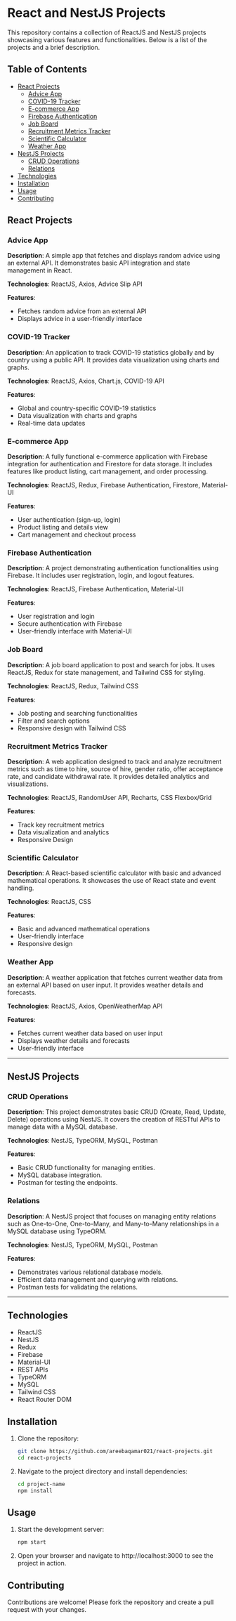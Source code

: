 # React and NestJS Projects

This repository contains a collection of ReactJS and NestJS projects showcasing various features and functionalities. Below is a list of the projects and a brief description.


## Table of Contents

- [React Projects](#react-projects)
  - [Advice App](#advice-app)
  - [COVID-19 Tracker](#covid-19-tracker)
  - [E-commerce App](#e-commerce-app)
  - [Firebase Authentication](#firebase-authentication)
  - [Job Board](#job-board)
  - [Recruitment Metrics Tracker](#recruitment-metrics-tracker)
  - [Scientific Calculator](#scientific-calculator)
  - [Weather App](#weather-app)
- [NestJS Projects](#nestjs-projects)
  - [CRUD Operations](#crud-operations)
  - [Relations](#relations)
- [Technologies](#technologies)
- [Installation](#installation)
- [Usage](#usage)
- [Contributing](#contributing)

## React Projects

### Advice App

**Description**: A simple app that fetches and displays random advice using an external API. It demonstrates basic API integration and state management in React.

**Technologies**: ReactJS, Axios, Advice Slip API

**Features**:
- Fetches random advice from an external API
- Displays advice in a user-friendly interface

### COVID-19 Tracker

**Description**: An application to track COVID-19 statistics globally and by country using a public API. It provides data visualization using charts and graphs.

**Technologies**: ReactJS, Axios, Chart.js, COVID-19 API

**Features**:
- Global and country-specific COVID-19 statistics
- Data visualization with charts and graphs
- Real-time data updates

### E-commerce App

**Description**: A fully functional e-commerce application with Firebase integration for authentication and Firestore for data storage. It includes features like product listing, cart management, and order processing.

**Technologies**: ReactJS, Redux, Firebase Authentication, Firestore, Material-UI

**Features**:
- User authentication (sign-up, login)
- Product listing and details view
- Cart management and checkout process

### Firebase Authentication

**Description**: A project demonstrating authentication functionalities using Firebase. It includes user registration, login, and logout features.

**Technologies**: ReactJS, Firebase Authentication, Material-UI

**Features**:
- User registration and login
- Secure authentication with Firebase
- User-friendly interface with Material-UI

### Job Board

**Description**: A job board application to post and search for jobs. It uses ReactJS, Redux for state management, and Tailwind CSS for styling.

**Technologies**: ReactJS, Redux, Tailwind CSS

**Features**:
- Job posting and searching functionalities
- Filter and search options
- Responsive design with Tailwind CSS

### Recruitment Metrics Tracker

**Description**: A web application designed to track and analyze recruitment metrics such as time to hire, source of hire, gender ratio, offer acceptance rate, and candidate withdrawal rate. It provides detailed analytics and visualizations.

**Technologies**: ReactJS, RandomUser API, Recharts, CSS Flexbox/Grid

**Features**:
- Track key recruitment metrics
- Data visualization and analytics
- Responsive Design

### Scientific Calculator

**Description**: A React-based scientific calculator with basic and advanced mathematical operations. It showcases the use of React state and event handling.

**Technologies**: ReactJS, CSS

**Features**:
- Basic and advanced mathematical operations
- User-friendly interface
- Responsive design

### Weather App

**Description**: A weather application that fetches current weather data from an external API based on user input. It provides weather details and forecasts.

**Technologies**: ReactJS, Axios, OpenWeatherMap API

**Features**:
- Fetches current weather data based on user input
- Displays weather details and forecasts
- User-friendly interface

---

## NestJS Projects

### CRUD Operations

**Description**: This project demonstrates basic CRUD (Create, Read, Update, Delete) operations using NestJS. It covers the creation of RESTful APIs to manage data with a MySQL database.

**Technologies**: NestJS, TypeORM, MySQL, Postman

**Features**:
- Basic CRUD functionality for managing entities.
- MySQL database integration.
- Postman for testing the endpoints.

### Relations

**Description**: A NestJS project that focuses on managing entity relations such as One-to-One, One-to-Many, and Many-to-Many relationships in a MySQL database using TypeORM.

**Technologies**: NestJS, TypeORM, MySQL, Postman

**Features**:
- Demonstrates various relational database models.
- Efficient data management and querying with relations.
- Postman tests for validating the relations.

---

## Technologies

- ReactJS
- NestJS
- Redux
- Firebase
- Material-UI
- REST APIs
- TypeORM
- MySQL
- Tailwind CSS
- React Router DOM

## Installation

1. Clone the repository:

   ```bash
   git clone https://github.com/areebaqamar021/react-projects.git
   cd react-projects
   ```

2. Navigate to the project directory and install dependencies:
   ```bash
   cd project-name
   npm install

## Usage

1. Start the development server:

   ```bash
   npm start
   ```

2. Open your browser and navigate to http://localhost:3000 to see the project in action.

  ## Contributing

  Contributions are welcome! Please fork the repository and create a pull request with your changes.
